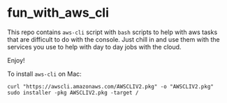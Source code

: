 # fun_with_aws_cli
This repo contains `aws-cli` script with `bash` scripts to help with aws tasks that are difficult to do with the console.
Just chill in and use them with the services you use to help with day to day jobs with the cloud.

Enjoy!

To install `aws-cli` on Mac:
```
curl "https://awscli.amazonaws.com/AWSCLIV2.pkg" -o "AWSCLIV2.pkg"
sudo installer -pkg AWSCLIV2.pkg -target /
```